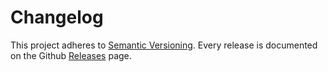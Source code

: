 # Changelog

This project adheres to [Semantic Versioning](http://semver.org/).
Every release is documented on the Github [Releases](https://github.com/mijnverbruik/ex_dsmr/releases) page.
